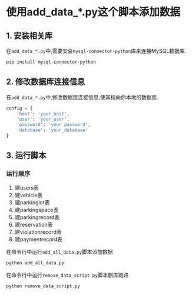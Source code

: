 # 使用add_data_*.py这个脚本添加数据

## 1. 安装相关库

在`add_data_*.py`中,需要安装`mysql-connector-python`库来连接MySQL数据库.

```bash
pip install mysql-connector-python
```

## 2. 修改数据库连接信息
在`add_data_*.py`中,修改数据库连接信息,使其指向你本地的数据库.

```python
config = {
    'host': 'your_host',
    'user': 'your_user',
    'password': 'your_password',
    'database': 'your_database'
}
```

## 3. 运行脚本

### 运行顺序
1. 建users表
2. 建vehicle表
3. 建parkinglot表
4. 建parkingspace表
5. 建parkingrecord表
6. 建reservation表
7. 建violationrecord表
8. 建paymentrecord表

在命令行中运行`add_all_data.py`脚本添加数据

```bash
python add_all_data.py
```

在命令行中运行`remove_data_script.py`脚本删库跑路

```bash
python remove_data_script.py
```